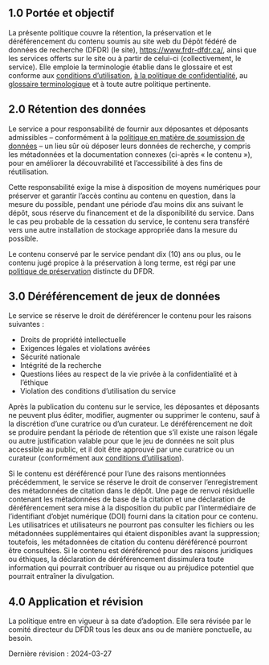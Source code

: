 
## 1.0	Portée et objectif

La présente politique couvre la rétention, la préservation et le déréférencement du contenu soumis au site web du Dépôt fédéré de données de recherche (DFDR) (le site), <a href="https://www.frdr-dfdr.ca/">https://www.frdr-dfdr.ca/</a>, ainsi que les services offerts sur le site ou à partir de celui-ci (collectivement, le service). Elle emploie la terminologie établie dans le glossaire et est conforme aux [conditions d’utilisation](/policies/fr/conditions_d'utilisation/), [à la politique de confidentialité](/policies/fr/confidentialité/), au [glossaire terminologique](/policies/fr/glossaire/) et à toute autre politique pertinente.


## 2.0	Rétention des données

Le service a pour responsabilité de fournir aux déposantes et déposants admissibles – conformément à la [politique en matière de soumission de données](/policies/fr/soumission_données/) – un lieu sûr où déposer leurs données de recherche, y compris les métadonnées et la documentation connexes (ci-après « le contenu »), pour en améliorer la découvrabilité et l’accessibilité à des fins de réutilisation.

Cette responsabilité exige la mise à disposition de moyens numériques pour préserver et garantir l’accès continu au contenu en question, dans la mesure du possible, pendant une période d’au moins dix ans suivant le dépôt, sous réserve du financement et de la disponibilité du service. Dans le cas peu probable de la cessation du service, le contenu sera transféré vers une autre installation de stockage appropriée dans la mesure du possible.

Le contenu conservé par le service pendant dix (10) ans ou plus, ou le contenu jugé propice à la préservation à long terme, est régi par une [politique de préservation](/policies/fr/préservation/) distincte du DFDR.

## 3.0	Déréférencement de jeux de données 

Le service se réserve le droit de déréférencer le contenu pour les raisons suivantes :

* Droits de propriété intellectuelle
* Exigences légales et violations avérées
* Sécurité nationale
* Intégrité de la recherche 
* Questions liées au respect de la vie privée à la confidentialité et à l’éthique 
* Violation des conditions d’utilisation du service

Après la publication du contenu sur le service, les déposantes et déposants ne peuvent plus éditer, modifier, augmenter ou supprimer le contenu, sauf à la discrétion d’une curatrice ou d’un curateur. Le déréférencement ne doit se produire pendant la période de rétention que s’il existe une raison légale ou autre justification valable pour que le jeu de données ne soit plus accessible au public, et il doit être approuvé par une curatrice ou un curateur (conformément aux [conditions d’utilisation](/policies/fr/conditions_d'utilisation/)).

Si le contenu est déréférencé pour l’une des raisons mentionnées précédemment, le service se réserve le droit de conserver l’enregistrement des métadonnées de citation dans le dépôt. Une page de renvoi résiduelle contenant les métadonnées de base de la citation et une déclaration de déréférencement sera mise à la disposition du public par l’intermédiaire de l’identifiant d’objet numérique (DOI) fourni dans la citation pour ce contenu. Les utilisatrices et utilisateurs ne pourront pas consulter les fichiers ou les métadonnées supplémentaires qui étaient disponibles avant la suppression; toutefois, les métadonnées de citation du contenu déréférencé pourront être consultées. Si le contenu est déréférencé pour des raisons juridiques ou éthiques, la déclaration de déréférencement dissimulera toute information qui pourrait contribuer au risque ou au préjudice potentiel que pourrait entraîner la divulgation.

## 4.0 Application et révision 

La politique entre en vigueur à sa date d’adoption. Elle sera révisée par le comité directeur du DFDR tous les deux ans ou de manière ponctuelle, au besoin.

Dernière révision : 2024-03-27
